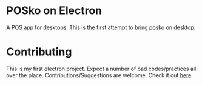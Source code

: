 # POSko on Electron
A POS app for desktops. This is the first attempt to bring [posko](https://github.com/neume/posko) on desktop.

# Contributing
This is my first electron project. Expect a number of bad codes/practices all over the place. Contributions/Suggestions are welcome. Check it out [here](https://github.com/neume/posko-electron)

